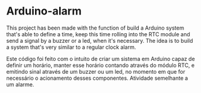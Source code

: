 # Arduino-alarm

This project has been made with the function of build a Arduino system that's able to define a time, keep this time rolling into the RTC module and send a signal by a buzzer or a led, when it's necessary. The idea is to build a system that's very similar to a regular clock alarm. 

Este código foi feito com o intuito de criar um sistema em Arduino capaz de definir um horário, manter esse horário contando através do módulo RTC, e emitindo sinal através de um buzzer ou um led, no momento em que for necessário o acionamento desses componentes. Atividade semelhante a um alarme.  
